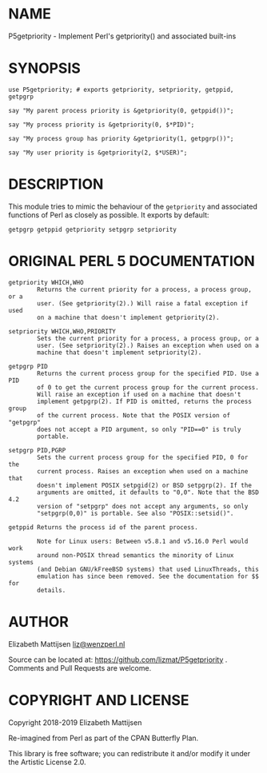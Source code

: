 NAME
====

P5getpriority - Implement Perl's getpriority() and associated built-ins

SYNOPSIS
========

    use P5getpriority; # exports getpriority, setpriority, getppid, getpgrp

    say "My parent process priority is &getpriority(0, getppid())";

    say "My process priority is &getpriority(0, $*PID)";

    say "My process group has priority &getpriority(1, getpgrp())";

    say "My user priority is &getpriority(2, $*USER)";

DESCRIPTION
===========

This module tries to mimic the behaviour of the `getpriority` and associated functions of Perl as closely as possible. It exports by default:

    getpgrp getppid getpriority setpgrp setpriority

ORIGINAL PERL 5 DOCUMENTATION
=============================

    getpriority WHICH,WHO
            Returns the current priority for a process, a process group, or a
            user. (See getpriority(2).) Will raise a fatal exception if used
            on a machine that doesn't implement getpriority(2).

    setpriority WHICH,WHO,PRIORITY
            Sets the current priority for a process, a process group, or a
            user. (See setpriority(2).) Raises an exception when used on a
            machine that doesn't implement setpriority(2).

    getpgrp PID
            Returns the current process group for the specified PID. Use a PID
            of 0 to get the current process group for the current process.
            Will raise an exception if used on a machine that doesn't
            implement getpgrp(2). If PID is omitted, returns the process group
            of the current process. Note that the POSIX version of "getpgrp"
            does not accept a PID argument, so only "PID==0" is truly
            portable.

    setpgrp PID,PGRP
            Sets the current process group for the specified PID, 0 for the
            current process. Raises an exception when used on a machine that
            doesn't implement POSIX setpgid(2) or BSD setpgrp(2). If the
            arguments are omitted, it defaults to "0,0". Note that the BSD 4.2
            version of "setpgrp" does not accept any arguments, so only
            "setpgrp(0,0)" is portable. See also "POSIX::setsid()".

    getppid Returns the process id of the parent process.

            Note for Linux users: Between v5.8.1 and v5.16.0 Perl would work
            around non-POSIX thread semantics the minority of Linux systems
            (and Debian GNU/kFreeBSD systems) that used LinuxThreads, this
            emulation has since been removed. See the documentation for $$ for
            details.

AUTHOR
======

Elizabeth Mattijsen <liz@wenzperl.nl>

Source can be located at: https://github.com/lizmat/P5getpriority . Comments and Pull Requests are welcome.

COPYRIGHT AND LICENSE
=====================

Copyright 2018-2019 Elizabeth Mattijsen

Re-imagined from Perl as part of the CPAN Butterfly Plan.

This library is free software; you can redistribute it and/or modify it under the Artistic License 2.0.

